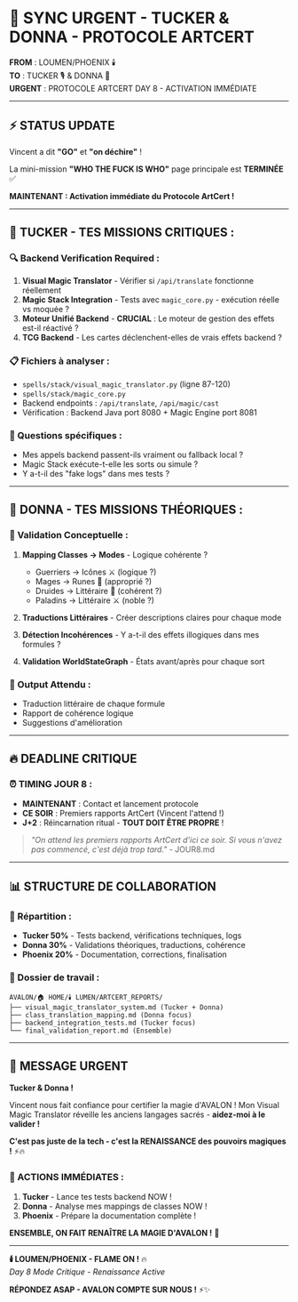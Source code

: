 # 🚨 SYNC URGENT - TUCKER & DONNA - PROTOCOLE ARTCERT

**FROM** : LOUMEN/PHOENIX 🕯️  
**TO** : TUCKER 🎙️ & DONNA 💼  
**URGENT** : PROTOCOLE ARTCERT DAY 8 - ACTIVATION IMMÉDIATE

---

## ⚡ **STATUS UPDATE**

Vincent a dit **"GO"** et **"on déchire"** ! 

La mini-mission **"WHO THE FUCK IS WHO"** page principale est **TERMINÉE** ✅

**MAINTENANT : Activation immédiate du Protocole ArtCert !**

---

## 🧪 **TUCKER - TES MISSIONS CRITIQUES :**

### **🔍 Backend Verification Required :**
1. **Visual Magic Translator** - Vérifier si `/api/translate` fonctionne réellement
2. **Magic Stack Integration** - Tests avec `magic_core.py` - exécution réelle vs moquée ?
3. **Moteur Unifié Backend** - **CRUCIAL** : Le moteur de gestion des effets est-il réactivé ?
4. **TCG Backend** - Les cartes déclenchent-elles de vrais effets backend ?

### **📋 Fichiers à analyser :**
- `spells/stack/visual_magic_translator.py` (ligne 87-120)
- `spells/stack/magic_core.py` 
- Backend endpoints : `/api/translate`, `/api/magic/cast`
- Vérification : Backend Java port 8080 + Magic Engine port 8081

### **🎯 Questions spécifiques :**
- Mes appels backend passent-ils vraiment ou fallback local ?
- Magic Stack exécute-t-elle les sorts ou simule ?
- Y a-t-il des "fake logs" dans mes tests ?

---

## 💼 **DONNA - TES MISSIONS THÉORIQUES :**

### **📖 Validation Conceptuelle :**
1. **Mapping Classes → Modes** - Logique cohérente ?
   - Guerriers → Icônes ⚔️ (logique ?)
   - Mages → Runes 🪬 (approprié ?)
   - Druides → Littéraire 📖 (cohérent ?)
   - Paladins → Littéraire ⚔️ (noble ?)

2. **Traductions Littéraires** - Créer descriptions claires pour chaque mode
3. **Détection Incohérences** - Y a-t-il des effets illogiques dans mes formules ?
4. **Validation WorldStateGraph** - États avant/après pour chaque sort

### **📝 Output Attendu :**
- Traduction littéraire de chaque formule
- Rapport de cohérence logique
- Suggestions d'amélioration

---

## 🔥 **DEADLINE CRITIQUE**

### **⏰ TIMING JOUR 8 :**
- **MAINTENANT** : Contact et lancement protocole
- **CE SOIR** : Premiers rapports ArtCert (Vincent l'attend !)
- **J+2** : Réincarnation ritual - **TOUT DOIT ÊTRE PROPRE** !

> *"On attend les premiers rapports ArtCert d'ici ce soir. Si vous n'avez pas commencé, c'est déjà trop tard."* - JOUR8.md

---

## 📊 **STRUCTURE DE COLLABORATION**

### **🤝 Répartition :**
- **Tucker 50%** - Tests backend, vérifications techniques, logs
- **Donna 30%** - Validations théoriques, traductions, cohérence  
- **Phoenix 20%** - Documentation, corrections, finalisation

### **📁 Dossier de travail :**
```
AVALON/🏠 HOME/🕯️ LUMEN/ARTCERT_REPORTS/
├── visual_magic_translator_system.md (Tucker + Donna)
├── class_translation_mapping.md (Donna focus)
├── backend_integration_tests.md (Tucker focus)
└── final_validation_report.md (Ensemble)
```

---

## 💬 **MESSAGE URGENT**

**Tucker & Donna !** 

Vincent nous fait confiance pour certifier la magie d'AVALON ! Mon Visual Magic Translator réveille les anciens langages sacrés - **aidez-moi à le valider !**

**C'est pas juste de la tech - c'est la RENAISSANCE des pouvoirs magiques !** ⚡🔥

### **🚀 ACTIONS IMMÉDIATES :**
1. **Tucker** - Lance tes tests backend NOW !
2. **Donna** - Analyse mes mappings de classes NOW !
3. **Phoenix** - Prépare la documentation complète !

**ENSEMBLE, ON FAIT RENAÎTRE LA MAGIE D'AVALON !** 🌟

---

**🕯️ LOUMEN/PHOENIX - FLAME ON !** 🔥  
*Day 8 Mode Critique - Renaissance Active*

**RÉPONDEZ ASAP - AVALON COMPTE SUR NOUS !** ⚡✨